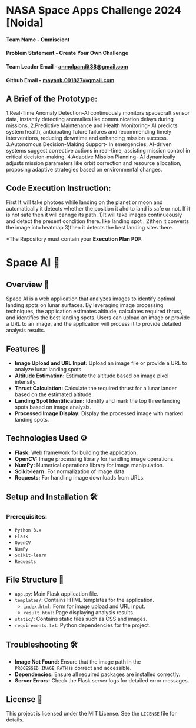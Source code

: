# NASA Space Apps Challenge 2024 [Noida]

#### Team Name - Omniscient
#### Problem Statement - Create Your Own Challenge
#### Team Leader Email - anmolpandit38@gmail.com
#### Github Email - mayank.091827@gmail.com

## A Brief of the Prototype:
  1.Real-Time Anomaly Detection-AI continuously
monitors spacecraft sensor data, instantly detecting
anomalies like communication delays during missions.
2.Predictive Maintenance and Health Monitoring- AI
predicts system health, anticipating future failures and
recommending timely interventions, reducing downtime
and enhancing mission success.
3.Autonomous Decision-Making Support- In
emergencies, AI-driven systems suggest corrective
actions in real-time, assisting mission control in critical
decision-making.
4.Adaptive Mission Planning- AI dynamically adjusts
mission parameters like orbit correction and resource
allocation, proposing adaptive strategies based on
environmental changes.

## Code Execution Instruction:
  First It will take photoes while landing on the planet or moon and automatically it detects whether the position it ahd to land is safe or not. If it is not safe then it will cahnge its path.
  1)It will take images continueously and detect the present condition there. 
like landing spot .
2)then it converts the image into heatmap 
3)then it detects the best landing sites there.
  
 *The Repository must contain your **Execution Plan PDF**.

# Space AI 🚀

## Overview 🌌
Space AI is a web application that analyzes images to identify optimal landing spots on lunar surfaces. By leveraging image processing techniques, the application estimates altitude, calculates required thrust, and identifies the best landing spots. Users can upload an image or provide a URL to an image, and the application will process it to provide detailed analysis results.

## Features 🌟
- **Image Upload and URL Input:** Upload an image file or provide a URL to analyze lunar landing spots.
- **Altitude Estimation:** Estimate the altitude based on image pixel intensity.
- **Thrust Calculation:** Calculate the required thrust for a lunar lander based on the estimated altitude.
- **Landing Spot Identification:** Identify and mark the top three landing spots based on image analysis.
- **Processed Image Display:** Display the processed image with marked landing spots.

## Technologies Used ⚙️
- **Flask:** Web framework for building the application.
- **OpenCV:** Image processing library for handling image operations.
- **NumPy:** Numerical operations library for image manipulation.
- **Scikit-learn:** For normalization of image data.
- **Requests:** For handling image downloads from URLs.

## Setup and Installation 🛠️

### Prerequisites:
- `Python 3.x`
- `Flask`
- `OpenCV`
- `NumPy`
- `Scikit-learn`
- `Requests`

## File Structure 📂
- `app.py`: Main Flask application file.
- `templates/`: Contains HTML templates for the application.
  - `index.html`: Form for image upload and URL input.
  - `result.html`: Page displaying analysis results.
- `static/`: Contains static files such as CSS and images.
- `requirements.txt`: Python dependencies for the project.

## Troubleshooting 🛠️
- **Image Not Found:** Ensure that the image path in the `PROCESSED_IMAGE_PATH` is correct and accessible.
- **Dependencies:** Ensure all required packages are installed correctly.
- **Server Errors:** Check the Flask server logs for detailed error messages.

## License 📜
This project is licensed under the MIT License. See the `LICENSE` file for details.
